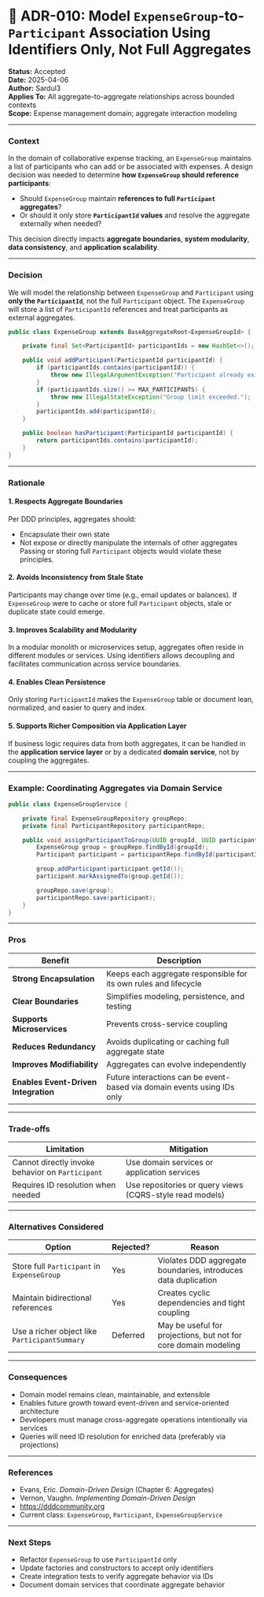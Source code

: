# 📁 ADR-010: Model `ExpenseGroup`-to-`Participant` Association Using Identifiers Only, Not Full Aggregates

**Status:** Accepted  
**Date:** 2025-04-06  
**Author:** Sardul3  
**Applies To:** All aggregate-to-aggregate relationships across bounded contexts  
**Scope:** Expense management domain; aggregate interaction modeling

---

### Context

In the domain of collaborative expense tracking, an `ExpenseGroup` maintains a list of participants who can add or be associated with expenses. A design decision was needed to determine **how `ExpenseGroup` should reference participants**:

- Should `ExpenseGroup` maintain **references to full `Participant` aggregates**?
- Or should it only store **`ParticipantId` values** and resolve the aggregate externally when needed?

This decision directly impacts **aggregate boundaries**, **system modularity**, **data consistency**, and **application scalability**.

---

### Decision

We will model the relationship between `ExpenseGroup` and `Participant` using **only the `ParticipantId`**, not the full `Participant` object. The `ExpenseGroup` will store a list of `ParticipantId` references and treat participants as external aggregates.

```java
public class ExpenseGroup extends BaseAggregateRoot<ExpenseGroupId> {

    private final Set<ParticipantId> participantIds = new HashSet<>();

    public void addParticipant(ParticipantId participantId) {
        if (participantIds.contains(participantId)) {
            throw new IllegalArgumentException("Participant already exists in this group.");
        }
        if (participantIds.size() >= MAX_PARTICIPANTS) {
            throw new IllegalStateException("Group limit exceeded.");
        }
        participantIds.add(participantId);
    }

    public boolean hasParticipant(ParticipantId participantId) {
        return participantIds.contains(participantId);
    }
}
```

---

### Rationale

#### 1. Respects Aggregate Boundaries
Per DDD principles, aggregates should:
- Encapsulate their own state
- Not expose or directly manipulate the internals of other aggregates
  Passing or storing full `Participant` objects would violate these principles.

#### 2. Avoids Inconsistency from Stale State
Participants may change over time (e.g., email updates or balances). If `ExpenseGroup` were to cache or store full `Participant` objects, stale or duplicate state could emerge.

#### 3. Improves Scalability and Modularity
In a modular monolith or microservices setup, aggregates often reside in different modules or services. Using identifiers allows decoupling and facilitates communication across service boundaries.

#### 4. Enables Clean Persistence
Only storing `ParticipantId` makes the `ExpenseGroup` table or document lean, normalized, and easier to query and index.

#### 5. Supports Richer Composition via Application Layer
If business logic requires data from both aggregates, it can be handled in the **application service layer** or by a dedicated **domain service**, not by coupling the aggregates.

---

### Example: Coordinating Aggregates via Domain Service

```java
public class ExpenseGroupService {

    private final ExpenseGroupRepository groupRepo;
    private final ParticipantRepository participantRepo;

    public void assignParticipantToGroup(UUID groupId, UUID participantId) {
        ExpenseGroup group = groupRepo.findById(groupId);
        Participant participant = participantRepo.findById(participantId);

        group.addParticipant(participant.getId());
        participant.markAssignedTo(group.getId());

        groupRepo.save(group);
        participantRepo.save(participant);
    }
}
```

---

### Pros

| Benefit                           | Description |
|-----------------------------------|-------------|
| **Strong Encapsulation**          | Keeps each aggregate responsible for its own rules and lifecycle |
| **Clear Boundaries**              | Simplifies modeling, persistence, and testing |
| **Supports Microservices**        | Prevents cross-service coupling |
| **Reduces Redundancy**            | Avoids duplicating or caching full aggregate state |
| **Improves Modifiability**        | Aggregates can evolve independently |
| **Enables Event-Driven Integration** | Future interactions can be event-based via domain events using IDs only |

---

### Trade-offs

| Limitation                        | Mitigation |
|----------------------------------|------------|
| Cannot directly invoke behavior on `Participant` | Use domain services or application services |
| Requires ID resolution when needed | Use repositories or query views (CQRS-style read models) |

---

### Alternatives Considered

| Option                             | Rejected? | Reason |
|-----------------------------------|-----------|--------|
| Store full `Participant` in `ExpenseGroup` | Yes | Violates DDD aggregate boundaries, introduces data duplication |
| Maintain bidirectional references | Yes | Creates cyclic dependencies and tight coupling |
| Use a richer object like `ParticipantSummary` | Deferred | May be useful for projections, but not for core domain modeling |

---

### Consequences

- Domain model remains clean, maintainable, and extensible
- Enables future growth toward event-driven and service-oriented architecture
- Developers must manage cross-aggregate operations intentionally via services
- Queries will need ID resolution for enriched data (preferably via projections)

---

### References

- Evans, Eric. *Domain-Driven Design* (Chapter 6: Aggregates)
- Vernon, Vaughn. *Implementing Domain-Driven Design*
- https://dddcommunity.org
- Current class: `ExpenseGroup`, `Participant`, `ExpenseGroupService`

---

### Next Steps

- Refactor `ExpenseGroup` to use `ParticipantId` only
- Update factories and constructors to accept only identifiers
- Create integration tests to verify aggregate behavior via IDs
- Document domain services that coordinate aggregate behavior

